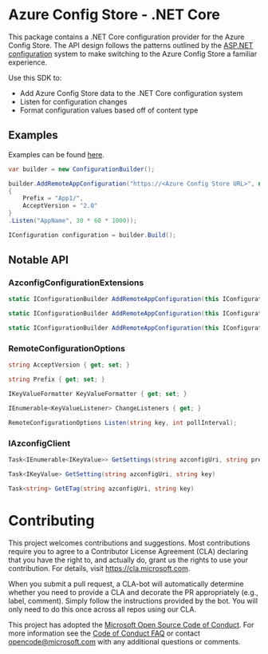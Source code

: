 # Azure Config Store - .NET Core

This package contains a .NET Core configuration provider for the Azure Config Store. The API design follows the patterns outlined by the [ASP.NET configuration](https://github.com/aspnet/configuration/) system to make switching to the Azure Config Store a familiar experience.

Use this SDK to:

* Add Azure Config Store data to the .NET Core configuration system
* Listen for configuration changes
* Format configuration values based off of content type

## Examples

Examples can be found [here](./examples).

```c#
var builder = new ConfigurationBuilder();

builder.AddRemoteAppConfiguration("https://<Azure Config Store URL>", new RemoteConfigurationOptions()
{
    Prefix = "App1/",
    AcceptVersion = "2.0"
}
.Listen("AppName", 30 * 60 * 1000));

IConfiguration configuration = builder.Build();
```

## Notable API

### AzconfigConfigurationExtensions

```csharp
static IConfigurationBuilder AddRemoteAppConfiguration(this IConfigurationBuilder configurationBuilder, string azconfigUri);

static IConfigurationBuilder AddRemoteAppConfiguration(this IConfigurationBuilder configurationBuilder, string azconfigUri, RemoteConfigurationOptions options);

static IConfigurationBuilder AddRemoteAppConfiguration(this IConfigurationBuilder configurationBuilder, string azconfigUri, RemoteConfigurationOptions options, IAzconfigClient client);
```
### RemoteConfigurationOptions

```csharp
string AcceptVersion { get; set; }

string Prefix { get; set; }

IKeyValueFormatter KeyValueFormatter { get; set; }

IEnumerable<KeyValueListener> ChangeListeners { get; }

RemoteConfigurationOptions Listen(string key, int pollInterval);
```

### IAzconfigClient

```csharp
Task<IEnumerable<IKeyValue>> GetSettings(string azconfigUri, string prefix)

Task<IKeyValue> GetSetting(string azconfigUri, string key)

Task<string> GetETag(string azconfigUri, string key)
```

# Contributing

This project welcomes contributions and suggestions.  Most contributions require you to agree to a
Contributor License Agreement (CLA) declaring that you have the right to, and actually do, grant us
the rights to use your contribution. For details, visit https://cla.microsoft.com.

When you submit a pull request, a CLA-bot will automatically determine whether you need to provide
a CLA and decorate the PR appropriately (e.g., label, comment). Simply follow the instructions
provided by the bot. You will only need to do this once across all repos using our CLA.

This project has adopted the [Microsoft Open Source Code of Conduct](https://opensource.microsoft.com/codeofconduct/).
For more information see the [Code of Conduct FAQ](https://opensource.microsoft.com/codeofconduct/faq/) or
contact [opencode@microsoft.com](mailto:opencode@microsoft.com) with any additional questions or comments.
